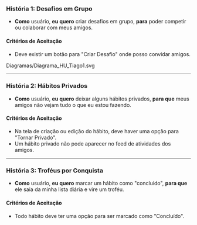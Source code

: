 ### História 1: Desafios em Grupo

* **Como** usuário, **eu quero** criar desafios em grupo, **para** poder competir ou colaborar com meus amigos.

#### Critérios de Aceitação
* Deve existir um botão para "Criar Desafio" onde posso convidar amigos.

Diagramas/Diagrama_HU_Tiago1.svg

---

### História 2: Hábitos Privados

* **Como** usuário, **eu quero** deixar alguns hábitos privados, **para que** meus amigos não vejam tudo o que eu estou fazendo.

#### Critérios de Aceitação
* Na tela de criação ou edição do hábito, deve haver uma opção para "Tornar Privado".
* Um hábito privado não pode aparecer no feed de atividades dos amigos.

---

### História 3: Troféus por Conquista

* **Como** usuário, **eu quero** marcar um hábito como "concluído", **para que** ele saia da minha lista diária e vire um troféu.

#### Critérios de Aceitação
* Todo hábito deve ter uma opção para ser marcado como "Concluído".
